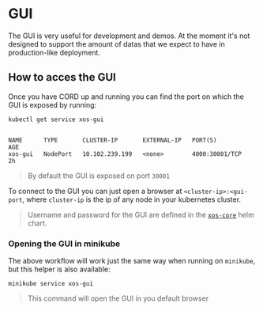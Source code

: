 # GUI

The GUI is very useful for development and demos. At the moment it's not
designed to support the amount of datas that we expect to have in production-like
deployment.

## How to acces the GUI

Once you have CORD up and running you can find the port on which the GUI is
exposed by running:

```shell
kubectl get service xos-gui


NAME      TYPE       CLUSTER-IP       EXTERNAL-IP   PORT(S)          AGE
xos-gui   NodePort   10.102.239.199   <none>        4000:30001/TCP   2h
```

> By default the GUI is exposed on port `30001`

To connect to the GUI you can just open a browser at `<cluster-ip>:<gui-port`,
where `cluster-ip` is the ip of any node in your kubernetes cluster.

> Username and password for the GUI are defined in the [`xos-core`](../charts/xos-core.md) helm chart.

### Opening the GUI in minikube

The above workflow will work just the same way when running on `minikube`, but
this helper is also available:

```shell
minikube service xos-gui
```

> This command will open the GUI in you default browser